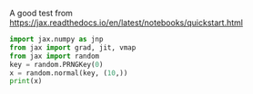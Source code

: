 A good test from https://jax.readthedocs.io/en/latest/notebooks/quickstart.html

```py
import jax.numpy as jnp
from jax import grad, jit, vmap
from jax import random
key = random.PRNGKey(0)
x = random.normal(key, (10,))
print(x)
```